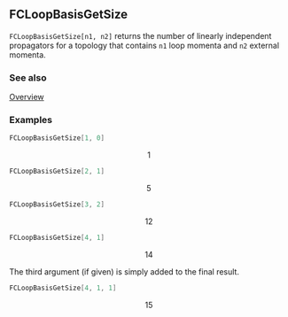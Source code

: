 ## FCLoopBasisGetSize

`FCLoopBasisGetSize[n1, n2]` returns the number of linearly independent propagators for a topology that contains `n1` loop momenta and `n2` external momenta.

### See also

[Overview](Extra/FeynCalc.md)

### Examples

```mathematica
FCLoopBasisGetSize[1, 0]
```

$$1$$

```mathematica
FCLoopBasisGetSize[2, 1]
```

$$5$$

```mathematica
FCLoopBasisGetSize[3, 2]
```

$$12$$

```mathematica
FCLoopBasisGetSize[4, 1]
```

$$14$$

The third argument (if given) is simply added to the final result.

```mathematica
FCLoopBasisGetSize[4, 1, 1]
```

$$15$$